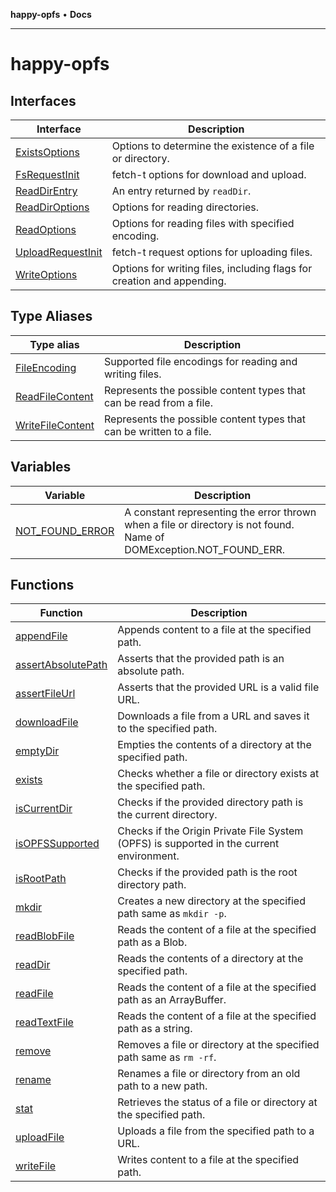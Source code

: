 **happy-opfs** • **Docs**

***

# happy-opfs

## Interfaces

| Interface | Description |
| ------ | ------ |
| [ExistsOptions](interfaces/ExistsOptions.md) | Options to determine the existence of a file or directory. |
| [FsRequestInit](interfaces/FsRequestInit.md) | fetch-t options for download and upload. |
| [ReadDirEntry](interfaces/ReadDirEntry.md) | An entry returned by `readDir`. |
| [ReadDirOptions](interfaces/ReadDirOptions.md) | Options for reading directories. |
| [ReadOptions](interfaces/ReadOptions.md) | Options for reading files with specified encoding. |
| [UploadRequestInit](interfaces/UploadRequestInit.md) | fetch-t request options for uploading files. |
| [WriteOptions](interfaces/WriteOptions.md) | Options for writing files, including flags for creation and appending. |

## Type Aliases

| Type alias | Description |
| ------ | ------ |
| [FileEncoding](type-aliases/FileEncoding.md) | Supported file encodings for reading and writing files. |
| [ReadFileContent](type-aliases/ReadFileContent.md) | Represents the possible content types that can be read from a file. |
| [WriteFileContent](type-aliases/WriteFileContent.md) | Represents the possible content types that can be written to a file. |

## Variables

| Variable | Description |
| ------ | ------ |
| [NOT\_FOUND\_ERROR](variables/NOT_FOUND_ERROR.md) | A constant representing the error thrown when a file or directory is not found. Name of DOMException.NOT_FOUND_ERR. |

## Functions

| Function | Description |
| ------ | ------ |
| [appendFile](functions/appendFile.md) | Appends content to a file at the specified path. |
| [assertAbsolutePath](functions/assertAbsolutePath.md) | Asserts that the provided path is an absolute path. |
| [assertFileUrl](functions/assertFileUrl.md) | Asserts that the provided URL is a valid file URL. |
| [downloadFile](functions/downloadFile.md) | Downloads a file from a URL and saves it to the specified path. |
| [emptyDir](functions/emptyDir.md) | Empties the contents of a directory at the specified path. |
| [exists](functions/exists.md) | Checks whether a file or directory exists at the specified path. |
| [isCurrentDir](functions/isCurrentDir.md) | Checks if the provided directory path is the current directory. |
| [isOPFSSupported](functions/isOPFSSupported.md) | Checks if the Origin Private File System (OPFS) is supported in the current environment. |
| [isRootPath](functions/isRootPath.md) | Checks if the provided path is the root directory path. |
| [mkdir](functions/mkdir.md) | Creates a new directory at the specified path same as `mkdir -p`. |
| [readBlobFile](functions/readBlobFile.md) | Reads the content of a file at the specified path as a Blob. |
| [readDir](functions/readDir.md) | Reads the contents of a directory at the specified path. |
| [readFile](functions/readFile.md) | Reads the content of a file at the specified path as an ArrayBuffer. |
| [readTextFile](functions/readTextFile.md) | Reads the content of a file at the specified path as a string. |
| [remove](functions/remove.md) | Removes a file or directory at the specified path same as `rm -rf`. |
| [rename](functions/rename.md) | Renames a file or directory from an old path to a new path. |
| [stat](functions/stat.md) | Retrieves the status of a file or directory at the specified path. |
| [uploadFile](functions/uploadFile.md) | Uploads a file from the specified path to a URL. |
| [writeFile](functions/writeFile.md) | Writes content to a file at the specified path. |
